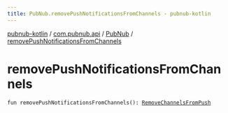 ```yaml
---
title: PubNub.removePushNotificationsFromChannels - pubnub-kotlin
---
```


[pubnub-kotlin](../../index.html) / [com.pubnub.api](../index.html) / [PubNub](index.html) / [removePushNotificationsFromChannels](./remove-push-notifications-from-channels.html)

# removePushNotificationsFromChannels

`fun removePushNotificationsFromChannels(): `[`RemoveChannelsFromPush`](../../com.pubnub.api.endpoints.push/-remove-channels-from-push/index.html)